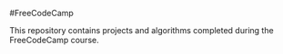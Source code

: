 #FreeCodeCamp

This repository contains projects and algorithms completed during the FreeCodeCamp course.